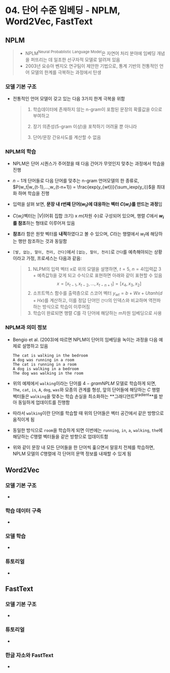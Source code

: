 # 04. 단어 수준 임베딩 - NPLM, Word2Vec, FastText

## NPLM

> - NPLM<sup>Neural Probablistic Language Model</sup>은 자연어 처리 분야에 임베딩 개념을 퍼뜨리는 데 일조한 선구자적 모델로 알려져 있음
> - 2003년 요슈아 벤지오  연구팀이 제안한 기법으로, 통계 기반의 전통적인 언어 모델의 한계를 극복하는 과정에서 탄생

### 모델 기본 구조

- 전통적인 언어 모델이 갖고 있는 다음 3가지 한계 극복을 위함

  > 1) 학습데이터에 존재하지 않는 n-gram이 포함된 문장의 확률값을 0으로 부여하고
  >
  > 2) 장기 의존성(5-gram 이상)을 포착하기 어려울 뿐 아니라
  >
  > 3) 단어/문장 간유사도를 계산할 수 없음

### NPLM의 학습

- NPLM은 단어 시퀀스가 주어졌을 때 다음 간어가 무엇인지 맞추는 과정에서 학습을 진행

- $n-1$개 단어들로 다음 단어를 맞추는 n-gram 언어모델의 한 종류로, $P(w_t|w_{t-1},...,w_{t-n+1}) = \frac{exp(y_{wt})}{\sum_iexp(y_i)}$을 최대화 하며 학습을 진행

- 입력을 살펴 보면, **문장 내 $t$번째 단어($w_t$)에 대응하는 벡터 $C(w_i)$를 만드는 과정**임

- $C(w_i)$벡터는 $|V|$(어휘 집합 크기) x $m$(차원 수)로 구성되어 있으며, 행렬 $C$에서 **$w_i$를 참조**하는 형태로 이루어져 있음

- **참조**라 함은 원핫 벡터를 **내적**하였다고 볼 수 있으며, $C$라는 행렬에서 $w_t$에 해당하는 행만 참조하는 것과 동일함

- `[발, 없는, 말이, 천리, 간다]`에서 `[없는, 말이, 천리]`로 `간다`를 예측해야되는 상황이라고 가정, 프로세스는 다음과 같음:

  > 1. NLPM의 입력 벡터 x로 위의 모델을 설명하면, $t=5$, $n=4$(입력값 3 + 예측값1)을 갖게 되고 수식으로 표현하면 아래와 같이 표현할 수 있음
  >    $$x=[x_{t-1}, x_{t-2},...,x_{t-n+1}]=[x_4, x_3, x_2]$$
  > 2. 소프트맥스 함수를 출력층으로 스코어 벡터 $y_{wt}=b+Wx+Utanh(d+Hx)$를 계산하고, 이를 정답 단어인 `간다`의 인덱스와 비교하며 역전파 하는 방식으로 학습이 이루어짐
  > 3. 학습이 완료되면 행렬 $C$를 각 단어에 해당하는 m차원 임베딩으로 사용

### NPLM과 의미 정보

- Bengio et al. (2003)에 따르면 NPLM이 단어의 임베딩을 녹이는 과정을 다음 예제로 설명하고 있음

  ```
  The cat is walking in the bedroom
  A dog was running in a room
  The cat is running in a room
  A dog is walking in a bedroom
  The dog was walking in the room
  ```

-  위의 예제에서 `walking`이라는 단어를 $4-gram NPLM$ 모델로 학습하게 되면, `The`, `cat`, `is`, `A`, `dog`, `was`와 모종의 관계를 형성, 앞의 단어들에 해당하는 $C$ 행렬 벡터들은 `walking`을 맞추는 학습 손실을 최소화하는 **그래디언트<sup>gradient</sup>**를 받아 동일하게 업데이트를 진행함

-  따라서 `walking`이란 단어를 학습할 때 위의 단어들은 벡터 공간에서 같은 방향으로 움직이게 됨

-  동일한 방식으로 `room`을 학습하게 되면 이번에는 `running`, `in`, `a`, `walking`, `the`에 해당하는 $C$행렬 벡터들을 같은 방향으로 업데이트함

-  위와 같이 문장 내 모든 단어들을 한 단어씩 훑으면서 말뭉치 전체를 학습하면, NPLM 모델의 $C$행렬에 각 단어의 문맥 정보를 내재할 수 있게 됨

## Word2Vec

### 모델 기본 구조

-  

### 학습 데이터 구축

-  

### 모델 학습

-  

### 튜토리얼

-  

## FastText

### 모델 기본 구조

-  

### 튜토리얼

-  

### 한글 자소와 FastText

-  
